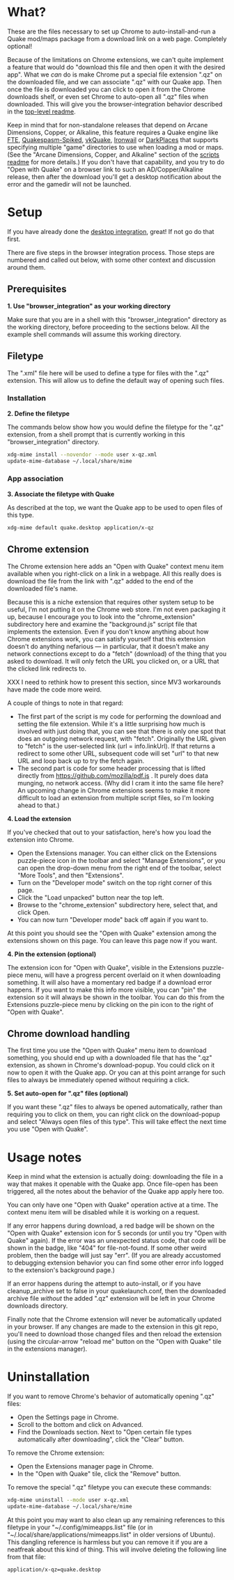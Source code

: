 # What?

These are the files necessary to set up Chrome to auto-install-and-run a Quake mod/maps package from a download link on a web page. Completely optional!

Because of the limitations on Chrome extensions, we can't quite implement a feature that would do "download this file and then open it with the desired app". What we *can* do is make Chrome put a special file extension ".qz" on the downloaded file, and we can associate ".qz" with our Quake app. Then once the file is downloaded you can click to open it from the Chrome downloads shelf, or even set Chrome to auto-open all ".qz" files when downloaded. This will give you the browser-integration behavior described in the [top-level readme](../README.md).

Keep in mind that for non-standalone releases that depend on Arcane Dimensions, Copper, or Alkaline, this feature requires a Quake engine like [FTE](http://fte.triptohell.info/), [Quakespasm-Spiked](http://triptohell.info/moodles/qss/), [vkQuake](https://github.com/Novum/vkQuake), [Ironwail](https://github.com/andrei-drexler/ironwail) or [DarkPlaces](https://icculus.org/twilight/darkplaces/) that supports specifying multiple "game" directories to use when loading a mod or maps. (See the "Arcane Dimensions, Copper, and Alkaline" section of the [scripts readme](../scripts/README.md) for more details.) If you don't have that capability, and you try to do "Open with Quake" on a browser link to such an AD/Copper/Alkaline release, then after the download you'll get a desktop notification about the error and the gamedir will not be launched.

# Setup

If you have already done the [desktop integration](../desktop_integration/README.md), great! If not go do that first.

There are five steps in the browser integration process. Those steps are numbered and called out below, with some other context and discussion around them.

## Prerequisites

**1. Use "browser_integration" as your working directory**

Make sure that you are in a shell with this "browser_integration" directory as the working directory, before proceeding to the sections below. All the example shell commands will assume this working directory.

## Filetype

The ".xml" file here will be used to define a type for files with the ".qz" extension. This will allow us to define the default way of opening such files.

### Installation

**2. Define the filetype**

The commands below show how you would define the filetype for the ".qz" extension, from a shell prompt that is currently working in this "browser_integration" directory.
```bash
xdg-mime install --novendor --mode user x-qz.xml
update-mime-database ~/.local/share/mime
```

### App association

**3. Associate the filetype with Quake**

As described at the top, we want the Quake app to be used to open files of this type.
```bash
xdg-mime default quake.desktop application/x-qz
```

## Chrome extension

The Chrome extension here adds an "Open with Quake" context menu item available when you right-click on a link in a webpage. All this really does is download the file from the link with ".qz" added to the end of the downloaded file's name.

Because this is a niche extension that requires other system setup to be useful, I'm not putting it on the Chrome web store. I'm not even packaging it up, because I encourage you to look into the "chrome_extension" subdirectory here and examine the "background.js" script file that implements the extension. Even if you don't know anything about how Chrome extensions work, you can satisfy yourself that this extension doesn't do anything nefarious &mdash; in particular, that it doesn't make any network connections except to do a "fetch" (download) of the thing that you asked to download. It will only fetch the URL you clicked on, or a URL that the clicked link redirects to.

XXX I need to rethink how to present this section, since MV3 workarounds have made the code more weird.

A couple of things to note in that regard:
* The first part of the script is my code for performing the download and setting the file extension. While it's a little surprising how much is involved with just doing that, you can see that there is only one spot that does an outgoing network request, with "fetch". Originally the URL given to "fetch" is the user-selected link (url = info.linkUrl). If that returns a redirect to some other URL, subsequent code will set "url" to that new URL and loop back up to try the fetch again.
* The second part is code for some header processing that is lifted directly from https://github.com/mozilla/pdf.js . It purely does data munging, no network access. (Why did I cram it into the same file here? An upcoming change in Chrome extensions seems to make it more difficult to load an extension from multiple script files, so I'm looking ahead to that.)

**4. Load the extension**

If you've checked that out to your satisfaction, here's how you load the extension into Chrome.
* Open the Extensions manager. You can either click on the Extensions puzzle-piece icon in the toolbar and select "Manage Extensions", or you can open the drop-down menu from the right end of the toolbar, select "More Tools", and then "Extensions".
* Turn on the "Developer mode" switch on the top right corner of this page.
* Click the "Load unpacked" button near the top left.
* Browse to the "chrome_extension" subdirectory here, select that, and click Open.
* You can now turn "Developer mode" back off again if you want to.

At this point you should see the "Open with Quake" extension among the extensions shown on this page. You can leave this page now if you want.

**4. Pin the extension (optional)**

The extension icon for "Open with Quake", visible in the Extensions puzzle-piece menu, will have a progress percent overlaid on it when downloading something. It will also have a momentary red badge if a download error happens. If you want to make this info more visible, you can "pin" the extension so it will always be shown in the toolbar. You can do this from the Extensions puzzle-piece menu by clicking on the pin icon to the right of "Open with Quake".

## Chrome download handling

The first time you use the "Open with Quake" menu item to download something, you should end up with a downloaded file that has the ".qz" extension, as shown in Chrome's download-popup. You could click on it now to open it with the Quake app. Or you can at this point arrange for such files to always be immediately opened without requiring a click.

**5. Set auto-open for ".qz" files (optional)**

If you want these ".qz" files to always be opened automatically, rather than requiring you to click on them, you can right click on the download-popup and select "Always open files of this type". This will take effect the next time you use "Open with Quake".

# Usage notes

Keep in mind what the extension is actually doing: downloading the file in a way that makes it openable with the Quake app. Once file-open has been triggered, all the notes about the behavior of the Quake app apply here too.

You can only have one "Open with Quake" operation active at a time. The context menu item will be disabled while it is working on a request.

If any error happens during download, a red badge will be shown on the "Open with Quake" extension icon for 5 seconds (or until you try "Open with Quake" again). If the error was an unexpected status code, that code will be shown in the badge, like "404" for file-not-found. If some other weird problem, then the badge will just say "err". (If you are already accustomed to debugging extension behavior you can find some other error info logged to the extension's background page.)

If an error happens during the attempt to auto-install, or if you have cleanup_archive set to false in your quakelaunch.conf, then the downloaded archive file *without* the added ".qz" extension will be left in your Chrome downloads directory.

Finally note that the Chrome extension will never be automatically updated in your browser. If any changes are made to the extension in this git repo, you'll need to download those changed files and then reload the extension (using the circular-arrow "reload me" button on the "Open with Quake" tile in the extensions manager).

# Uninstallation

If you want to remove Chrome's behavior of automatically opening ".qz" files:
* Open the Settings page in Chrome.
* Scroll to the bottom and click on Advanced.
* Find the Downloads section. Next to "Open certain file types automatically after downloading", click the "Clear" button.

To remove the Chrome extension:
* Open the Extensions manager page in Chrome.
* In the "Open with Quake" tile, click the "Remove" button.

To remove the special ".qz" filetype you can execute these commands:
```bash
xdg-mime uninstall --mode user x-qz.xml
update-mime-database ~/.local/share/mime
```

At this point you may want to also clean up any remaining references to this filetype in your "\~/.config/mimeapps.list" file (or in "\~/.local/share/applications/mimeapps.list" in older versions of Ubuntu). This dangling reference is harmless but you can remove it if you are a neatfreak about this kind of thing. This will involve deleting the following line from that file:
```
application/x-qz=quake.desktop
```
